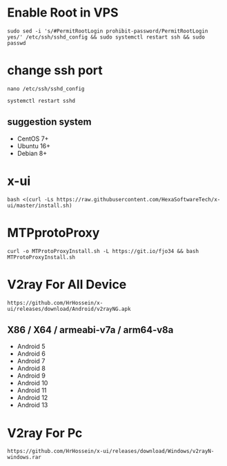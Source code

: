 # Enable Root in VPS
```
sudo sed -i 's/#PermitRootLogin prohibit-password/PermitRootLogin yes/' /etc/ssh/sshd_config && sudo systemctl restart ssh && sudo passwd
```
##

# change ssh port
```
nano /etc/ssh/sshd_config
```
```
systemctl restart sshd
```


## suggestion system

- CentOS 7+
- Ubuntu 16+
- Debian 8+
##


##
# x-ui

```
bash <(curl -Ls https://raw.githubusercontent.com/HexaSoftwareTech/x-ui/master/install.sh)
```

# MTPprotoProxy
```
curl -o MTProtoProxyInstall.sh -L https://git.io/fjo34 && bash MTProtoProxyInstall.sh
```

# V2ray For All Device
```
https://github.com/HrHossein/x-ui/releases/download/Android/v2rayNG.apk
```

## X86 / X64 / armeabi-v7a / arm64-v8a

- Android 5
- Android 6
- Android 7
- Android 8
- Android 9
- Android 10
- Android 11
- Android 12
- Android 13

##

# V2ray For Pc
```
https://github.com/HrHossein/x-ui/releases/download/Windows/v2rayN-windows.rar
```



##




##
